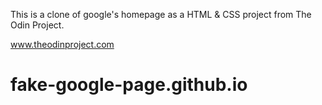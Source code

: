 This is a clone of google's homepage as a HTML & CSS project from The Odin Project. 


www.theodinproject.com


# fake-google-page.github.io
